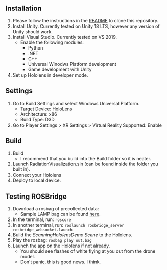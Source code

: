 
## Installation
1. Please follow the instructions in the [README](README.md) to clone this repository.
1. Install Unity. Currently tested on Unity 18 LTS, however any version of Unity should work.
1. Install Visual Studio. Currently tested on VS 2019.
    - Enable the following modules:
        - Python
        - .NET
        - C++
        - Universal Winodws Platform development
        - Game development with Unity 
1. Set up Hololens in developer mode.

## Settings
1. Go to Build Settings and select Windows Universal Platform.
    - Target Device: HoloLens
    - Architecture: x86
    - Build Type: D3D
1. Go to Player Settings > XR Settings > Virtual Reality Supported: Enable

## Build
1. Build
    - I recommend that you build into the Build folder so it is neater.
1. Launch RadiationVisualization.sln (can be found inside the folder you built in).
1. Connect your Hololens
1. Deploy to local device.

## Testing ROSBridge
1. Download a rosbag of precollected data: 
    - Sample LAMP bag can be found [here](https://drive.google.com/file/d/1Vb4Heq2FtjIED0b3o-n2PA6WCDHOH-i3/view).
1. In the terminal, run:
`roscore`
1. In another terminal, run:
`roslaunch rosbridge_server rosbridge_websocket.launch`
1. Build the *ScanningHololensDemo Scene* to the Hololens.
4. Play the rosbag: `rosbag play out.bag`
6. Launch the app on the Hololens if not already.
    - You should see flashes of white flying at you out from the drone model.
    - Don't panic, this is good news. I think.
